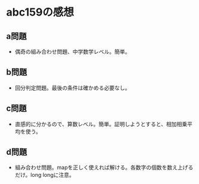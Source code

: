 # abc159の感想
## a問題
* 偶奇の組み合わせ問題、中学数学レベル。簡単。
## b問題
* 回分判定問題。最後の条件は確かめる必要なし。
## c問題
* 直感的に分かるので、算数レベル。簡単。証明しようとすると、相加相乗平均を使う。
## d問題
* 組み合わせ問題。mapを正しく使えれば解ける。各数字の個数を数え上げるだけ。long longに注意。
